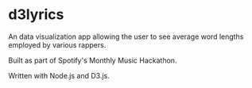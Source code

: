 # d3lyrics

An data visualization app allowing the user to see average word lengths employed by various rappers.

Built as part of Spotify's Monthly Music Hackathon.

Written with Node.js and D3.js.
